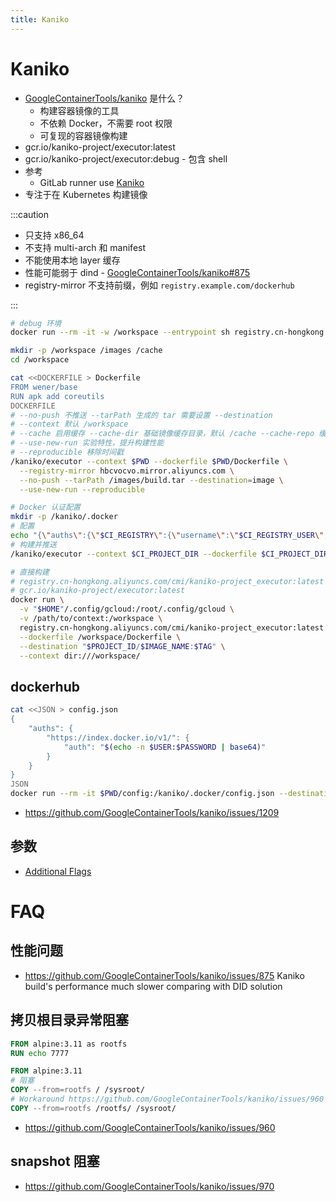 ```yaml
---
title: Kaniko
---
```


# Kaniko

- [GoogleContainerTools/kaniko](https://github.com/GoogleContainerTools/kaniko) 是什么？
  - 构建容器镜像的工具
  - 不依赖 Docker，不需要 root 权限
  - 可复现的容器镜像构建
- gcr.io/kaniko-project/executor:latest
- gcr.io/kaniko-project/executor:debug - 包含 shell
- 参考
  - GitLab runner use [Kaniko](https://docs.gitlab.com/ee/ci/docker/using_kaniko.html)
- 专注于在 Kubernetes 构建镜像

:::caution

- 只支持 x86_64
- 不支持 multi-arch 和 manifest
- 不能使用本地 layer 缓存
- 性能可能弱于 dind - [GoogleContainerTools/kaniko#875](https://github.com/GoogleContainerTools/kaniko/issues/875)
- registry-mirror 不支持前缀，例如 `registry.example.com/dockerhub`

:::

```bash
# debug 环境
docker run --rm -it -w /workspace --entrypoint sh registry.cn-hongkong.aliyuncs.com/cmi/kaniko-project_executor:debug

mkdir -p /workspace /images /cache
cd /workspace

cat <<DOCKERFILE > Dockerfile
FROM wener/base
RUN apk add coreutils
DOCKERFILE
# --no-push 不推送 --tarPath 生成的 tar 需要设置 --destination
# --context 默认 /workspace
# --cache 启用缓存 --cache-dir 基础镜像缓存目录，默认 /cache --cache-repo 缓存仓库
# --use-new-run 实验特性，提升构建性能
# --reproducible 移除时间戳
/kaniko/executor --context $PWD --dockerfile $PWD/Dockerfile \
  --registry-mirror hbcvocvo.mirror.aliyuncs.com \
  --no-push --tarPath /images/build.tar --destination=image \
  --use-new-run --reproducible

# Docker 认证配置
mkdir -p /kaniko/.docker
# 配置
echo "{\"auths\":{\"$CI_REGISTRY\":{\"username\":\"$CI_REGISTRY_USER\",\"password\":\"$CI_REGISTRY_PASSWORD\"}}}" > /kaniko/.docker/config.json
# 构建并推送
/kaniko/executor --context $CI_PROJECT_DIR --dockerfile $CI_PROJECT_DIR/Dockerfile --destination $CI_REGISTRY_IMAGE:$CI_COMMIT_TAG

# 直接构建
# registry.cn-hongkong.aliyuncs.com/cmi/kaniko-project_executor:latest
# gcr.io/kaniko-project/executor:latest
docker run \
  -v "$HOME"/.config/gcloud:/root/.config/gcloud \
  -v /path/to/context:/workspace \
  registry.cn-hongkong.aliyuncs.com/cmi/kaniko-project_executor:latest \
  --dockerfile /workspace/Dockerfile \
  --destination "$PROJECT_ID/$IMAGE_NAME:$TAG" \
  --context dir:///workspace/
```

## dockerhub

```bash
cat <<JSON > config.json
{
	"auths": {
		"https://index.docker.io/v1/": {
			"auth": "$(echo -n $USER:$PASSWORD | base64)"
		}
	}
}
JSON
docker run --rm -it $PWD/config:/kaniko/.docker/config.json --destination=yourimagename
```

- https://github.com/GoogleContainerTools/kaniko/issues/1209

## 参数

- [Additional Flags](https://github.com/GoogleContainerTools/kaniko#additional-flags)

# FAQ

## 性能问题
- https://github.com/GoogleContainerTools/kaniko/issues/875
  Kaniko build's performance much slower comparing with DID solution

## 拷贝根目录异常阻塞

```dockerfile
FROM alpine:3.11 as rootfs
RUN echo 7777

FROM alpine:3.11
# 阻塞
COPY --from=rootfs / /sysroot/
# Workaround https://github.com/GoogleContainerTools/kaniko/issues/960
COPY --from=rootfs /rootfs/ /sysroot/
```

- https://github.com/GoogleContainerTools/kaniko/issues/960

## snapshot 阻塞

- https://github.com/GoogleContainerTools/kaniko/issues/970
